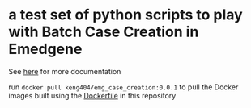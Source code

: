 # a test set of python scripts to play with Batch Case Creation in Emedgene
See [here](https://help.emg.illumina.com/emedgene-analyze-manual/creating_multiple_cases/batch-case-upload-via-cli) for more documentation

run ```docker pull keng404/emg_case_creation:0.0.1``` to pull the Docker images built using the [Dockerfile](https://github.com/keng404/emg_case_creation/blob/main/Dockerfile) in this repository
